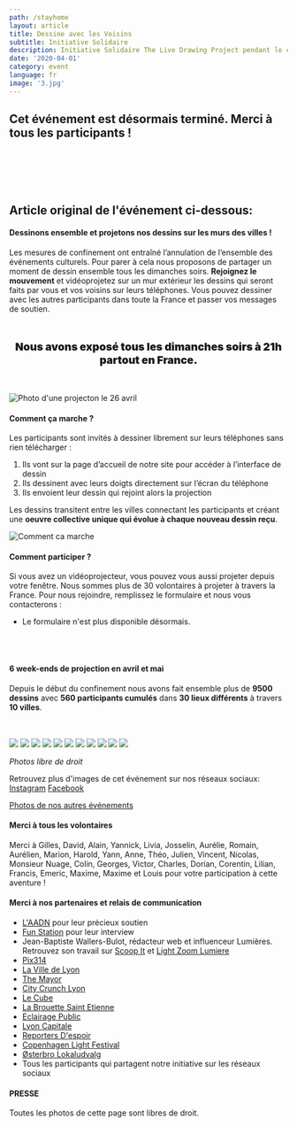```yaml
---
path: /stayhome
layout: article
title: Dessine avec les Voisins
subtitle: Initiative Solidaire
description: Initiative Solidaire The Live Drawing Project pendant le confinement 2020 pour lutter contre l'isolement
date: '2020-04-01'
category: event
language: fr
image: '3.jpg'
---
```


## Cet événement est désormais terminé. Merci à tous les participants !

 <br/>
 <br/>
 <br/>
 <br/>

## Article original de l'événement ci-dessous:

#### Dessinons ensemble et projetons nos dessins sur les murs des villes !

Les mesures de confinement ont entraîné l’annulation de l’ensemble des événements culturels. Pour parer à cela nous proposons de partager un moment de dessin ensemble tous les dimanches soirs. **Rejoignez le mouvement** et vidéoprojetez sur un mur extérieur les dessins qui seront faits par vous et vos voisins sur leurs téléphones. Vous pouvez dessiner avec les autres participants dans toute la France et passer vos messages de soutien.

<p style="text-align:center; font-weight:900; font-size:1.2rem; margin-top:3rem; margin-bottom:3rem;">
Nous avons exposé tous les dimanches soirs à 21h partout en France.
</p>

![Photo d'une projecton le 26 avril](26v_4_webw.jpg)

#### Comment ça marche ?

Les participants sont invités à dessiner librement sur leurs téléphones sans rien télécharger :

1. Ils vont sur la page d’accueil de notre site pour accéder à l’interface de dessin
2. Ils dessinent avec leurs doigts directement sur l’écran du téléphone
3. Ils envoient leur dessin qui rejoint alors la projection

Les dessins transitent entre les villes connectant les participants et créant une **oeuvre collective unique qui évolue à chaque nouveau dessin reçu**.

![Comment ca marche](web-5.jpg)

#### Comment participer ?

Si vous avez un vidéoprojecteur, vous pouvez vous aussi projeter depuis votre fenêtre. Nous sommes plus de 30 volontaires à projeter à travers la France. Pour nous rejoindre, remplissez le formulaire et nous vous contacterons :

- Le formulaire n'est plus disponible désormais.

<br/>
<br/>

#### 6 week-ends de projection en avril et mai

Depuis le début du confinement nous avons fait ensemble plus de **9500 dessins** avec **560 participants cumulés** dans **30 lieux différents** à travers **10 villes**.

<br/>
<br/>

<photo-grid>
<img src="26v_2_webw.jpg"/>
<img src="26v_3_webw.jpg"/>
<img src="26v_1_web.jpg"/>
<img src="26v_6_webw.jpg"/>
<img src="webw-1.jpg"/>
<img src="2020_6_webw.jpg"/>
<img src="26v_5_webw.jpg">
<img src="2020_7_web.jpg"/>
<img src="4.jpg"/>
<img src="2020_4_web.jpg"/>
<img src="3.jpg"/>
</photo-grid>

_Photos libre de droit_

Retrouvez plus d'images de cet événement sur nos réseaux sociaux: [Instagram](https://instagram.com/livedrawingproject) [Facebook](https://facebook.com/TheLiveDrawingProject)

[Photos de nos autres événements](/fr/gallery)

#### Merci à tous les volontaires

Merci à Gilles, David, Alain, Yannick, Livia, Josselin, Aurélie, Romain, Aurélien, Marion, Harold, Yann, Anne, Théo, Julien, Vincent, Nicolas, Monsieur Nuage, Colin, Georges, Victor, Charles, Dorian, Corentin, Lilian, Francis, Emeric, Maxime, Maxime et Louis pour votre participation à cette aventure !

#### Merci à nos partenaires et relais de communication

- [L'AADN](https://aadn.org/) pour leur précieux soutien
- [Fun Station](https://funstation.fr/) pour leur interview
- Jean-Baptiste Wallers-Bulot, rédacteur web et influenceur Lumières. Retrouvez son travail sur [Scoop It](https://www.scoop.it/topic/lumieres-by-jbbulot) et [Light Zoom Lumiere](https://www.lightzoomlumiere.fr/auteur/jeanbaptiste497/)
- [Pix314](http://pix314.com/)
- [La Ville de Lyon](https://www.lyon.fr/actualite/culture/dessineaveclesvoisins-le-live-drawing-participatif)
- [The Mayor](https://www.themayor.eu/en/lyon-citizens-create-giant-paintings-together-in-real-time)
- [City Crunch Lyon](https://lyon.citycrunch.fr/the-live-drawing-project-jouez-a-dessiner-sur-les-murs-avec-vos-voisins/2020/04/19/)
- [Le Cube](https://www.facebook.com/lecube.digitalart/?ref=br_rs)
- [La Brouette Saint Etienne](https://www.facebook.com/la.brouette.de.ouf/)
- [Eclairage Public](http://eclairagepublic.eu/site/confinement-the-live-drawing-project-pour-dessiner-en-lumiere-avec-ses-voisins/)
- [Lyon Capitale](https://www.lyoncapitale.fr/actualite/confinement-participez-a-une-oeuvre-lumineuse-et-dessinee-depuis-chez-vous/)
- [Reporters D'espoir](http://www.reportersdespoirs.org/)
- [Copenhagen Light Festival](https://www.facebook.com/cphlightfest/)
- [Østerbro Lokaludvalg](https://www.facebook.com/oesterbro.lokaludvalg/)
- Tous les participants qui partagent notre initiative sur les réseaux sociaux

#### PRESSE

Toutes les photos de cette page sont libres de droit.
